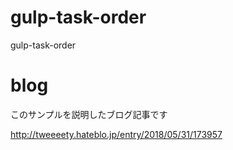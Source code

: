# gulp-task-order
gulp-task-order


# blog
このサンプルを説明したブログ記事です

http://tweeeety.hateblo.jp/entry/2018/05/31/173957
